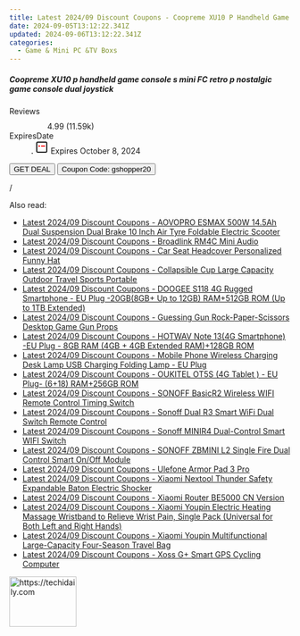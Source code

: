 ```yaml
---
title: Latest 2024/09 Discount Coupons - Coopreme XU10 P Handheld Game Console S Mini FC Retro P Nostalgic Game Console Dual Joystick
date: 2024-09-05T13:12:22.341Z
updated: 2024-09-06T13:12:22.341Z
categories:
  - Game & Mini PC &TV Boxs
---
```



<div class="max-w-4xl mx-auto grid grid-cols-1 lg:max-w-5xl lg:gap-x-20 lg:grid-cols-2">
  <div class="relative p-3 col-start-1 row-start-1 flex flex-col-reverse rounded-lg bg-gradient-to-t from-black/75 via-black/0 sm:bg-none sm:row-start-2 sm:p-0 lg:row-start-1">
    <h5 class="mt-1 text-lg font-semibold text-white sm:text-slate-900 md:text-2xl dark:sm:text-white">Coopreme XU10 p handheld game console s mini FC retro p nostalgic game console dual joystick</h5>
  </div>
  
  <div class="col-start-1 col-end-3 row-start-1 grid gap-4 sm:mb-6 sm:grid-cols-4 lg:col-start-2 lg:row-span-6 lg:row-end-6 lg:mb-0 lg:gap-6">
    
  </div>
  <dl class="row-start-2 mt-4 flex items-center text-xs font-medium sm:row-start-3 sm:mt-1 md:mt-2.5 lg:row-start-2">
    <dt class="sr-only">Reviews</dt>
    <dd class="flex items-center text-indigo-600 dark:text-indigo-400">
      <svg width="24" height="24" fill="none" aria-hidden="true" class="mr-1 stroke-current dark:stroke-indigo-500">
        <path d="m12 5 2 5h5l-4 4 2.103 5L12 16l-5.103 3L9 14l-4-4h5l2-5Z" stroke-width="2" stroke-linecap="round" stroke-linejoin="round" />
      </svg>
      <span>4.99 <span class="font-normal text-slate-400">(11.59k)</span></span>
    </dd>
    <dt class="sr-only">ExpiresDate</dt>
    <dd class="flex items-center">
      <svg width="2" height="2" aria-hidden="true" fill="currentColor" class="mx-3 text-slate-300">
        <circle cx="1" cy="1" r="1" />
      </svg>
      <svg width="24" height="24" viewBox="0 0 24 24" fill="none" stroke="currentColor" stroke-width="2">
        <rect x="3" y="3" width="18" height="18" rx="2" fill="#fff" />
        <path d="M6 10L18 10" stroke="red" stroke-width="2" fill="none" />
        <path d="M10 6L10 18" stroke="#fff" stroke-width="2" fill="none" />
      </svg>
      Expires October 8, 2024    </dd>
  </dl>
  <div class="col-start-1 row-start-3 mt-4 self-center sm:col-start-2 sm:row-span-2 sm:row-start-2 sm:mt-0 lg:col-start-1 lg:row-start-3 lg:row-end-4 lg:mt-6">
    <button type="button" onClick="javascript:window.open(decodeURIComponent('https%3A%2F%2Fwww.shareasale.com%2Fu.cfm%3Fd%3D1118437%26m%3D97331%26u%3D4338022'), '_blank');void(0);" class="rounded-lg bg-red-600 px-3 py-2 text-sm font-medium leading-6 text-white">GET DEAL</button>
    <button type="button" onClick="javascript:window.open(decodeURIComponent('https%3A%2F%2Fwww.shareasale.com%2Fu.cfm%3Fd%3D1118437%26m%3D97331%26u%3D4338022'), '_blank');void(0);" class="border-dashed border-2 border-indigo-600 bg-green-100 text-sm leading-6 font-medium py-2 px-3 rounded-lg">Coupon Code: gshopper20</button>
  </div>
  <p class="col-start-1 mt-4 text-sm leading-6 sm:col-span-2 lg:col-span-1 lg:row-start-4 lg:mt-6 dark:text-slate-400">
    / 
  </p>
</div>
<span class="atpl-alsoreadstyle">Also read:</span>
<div><ul>
<li><a href="https://coupons.techidaily.com/coupon-1117897-share-97331-sale/"><u>Latest 2024/09 Discount Coupons - AOVOPRO ESMAX 500W 14.5Ah Dual Suspension Dual Brake 10 Inch Air Tyre Foldable Electric Scooter</u></a></li>
<li><a href="https://coupons.techidaily.com/coupon-1117975-share-97331-sale/"><u>Latest 2024/09 Discount Coupons - Broadlink RM4C Mini Audio</u></a></li>
<li><a href="https://coupons.techidaily.com/coupon-1117972-share-97331-sale/"><u>Latest 2024/09 Discount Coupons - Car Seat Headcover Personalized Funny Hat</u></a></li>
<li><a href="https://coupons.techidaily.com/coupon-1117893-share-97331-sale/"><u>Latest 2024/09 Discount Coupons - Collapsible Cup Large Capacity Outdoor Travel Sports Portable</u></a></li>
<li><a href="https://coupons.techidaily.com/coupon-1117896-share-97331-sale/"><u>Latest 2024/09 Discount Coupons - DOOGEE S118 4G Rugged Smartphone - EU Plug -20GB(8GB+ Up to 12GB) RAM+512GB ROM (Up to 1TB Extended)</u></a></li>
<li><a href="https://coupons.techidaily.com/coupon-1117973-share-97331-sale/"><u>Latest 2024/09 Discount Coupons - Guessing Gun Rock-Paper-Scissors Desktop Game Gun Props</u></a></li>
<li><a href="https://coupons.techidaily.com/coupon-1117895-share-97331-sale/"><u>Latest 2024/09 Discount Coupons - HOTWAV Note 13(4G Smartphone) -EU Plug - 8GB RAM (4GB + 4GB Extended RAM)+128GB ROM</u></a></li>
<li><a href="https://coupons.techidaily.com/coupon-1117892-share-97331-sale/"><u>Latest 2024/09 Discount Coupons - Mobile Phone Wireless Charging Desk Lamp USB Charging Folding Lamp - EU Plug</u></a></li>
<li><a href="https://coupons.techidaily.com/coupon-1117894-share-97331-sale/"><u>Latest 2024/09 Discount Coupons - OUKITEL OT5S (4G Tablet ) - EU Plug- (6+18) RAM+256GB ROM</u></a></li>
<li><a href="https://coupons.techidaily.com/coupon-1117978-share-97331-sale/"><u>Latest 2024/09 Discount Coupons - SONOFF BasicR2 Wireless WIFI Remote Control Timing Switch</u></a></li>
<li><a href="https://coupons.techidaily.com/coupon-1117979-share-97331-sale/"><u>Latest 2024/09 Discount Coupons - Sonoff Dual R3 Smart WiFi Dual Switch Remote Control</u></a></li>
<li><a href="https://coupons.techidaily.com/coupon-1117976-share-97331-sale/"><u>Latest 2024/09 Discount Coupons - Sonoff MINIR4 Dual-Control Smart WIFI Switch</u></a></li>
<li><a href="https://coupons.techidaily.com/coupon-1117977-share-97331-sale/"><u>Latest 2024/09 Discount Coupons - SONOFF ZBMINI L2 Single Fire Dual Control Smart On/Off Module</u></a></li>
<li><a href="https://coupons.techidaily.com/coupon-1117968-share-97331-sale/"><u>Latest 2024/09 Discount Coupons - Ulefone Armor Pad 3 Pro</u></a></li>
<li><a href="https://coupons.techidaily.com/coupon-1117974-share-97331-sale/"><u>Latest 2024/09 Discount Coupons - Xiaomi Nextool Thunder Safety Expandable Baton Electric Shocker</u></a></li>
<li><a href="https://coupons.techidaily.com/coupon-1117969-share-97331-sale/"><u>Latest 2024/09 Discount Coupons - Xiaomi Router BE5000 CN Version</u></a></li>
<li><a href="https://coupons.techidaily.com/coupon-1117971-share-97331-sale/"><u>Latest 2024/09 Discount Coupons - Xiaomi Youpin Electric Heating Massage Wristband to Relieve Wrist Pain, Single Pack (Universal for Both Left and Right Hands)</u></a></li>
<li><a href="https://coupons.techidaily.com/coupon-1117970-share-97331-sale/"><u>Latest 2024/09 Discount Coupons - Xiaomi Youpin Multifunctional Large-Capacity Four-Season Travel Bag</u></a></li>
<li><a href="https://coupons.techidaily.com/coupon-1117898-share-97331-sale/"><u>Latest 2024/09 Discount Coupons - Xoss G+ Smart GPS Cycling Computer</u></a></li>
</ul></div>

<ins class="adsbygoogle"
      style="display:block"
      data-ad-client="ca-pub-7571918770474297"
      data-ad-slot="8358498916"
      data-ad-format="auto"
      data-full-width-responsive="true"></ins>
<!-- affiliate ads begin -->
<a href="https://25home.pxf.io/c/5597632/2123466/16836" target="_top" id="2123466">
  <img src="//a.impactradius-go.com/display-ad/16836-2123466" border="0" alt="https://techidaily.com" width="120" height="90"/>
</a>
<img height="0" width="0" src="https://25home.pxf.io/i/5597632/2123466/16836" style="position:absolute;visibility:hidden;" border="0" />
<!-- affiliate ads end -->